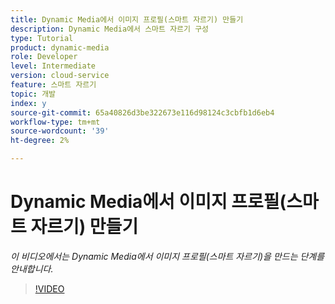 ```yaml
---
title: Dynamic Media에서 이미지 프로필(스마트 자르기) 만들기
description: Dynamic Media에서 스마트 자르기 구성
type: Tutorial
product: dynamic-media
role: Developer
level: Intermediate
version: cloud-service
feature: 스마트 자르기
topic: 개발
index: y
source-git-commit: 65a40826d3be322673e116d98124c3cbfb1d6eb4
workflow-type: tm+mt
source-wordcount: '39'
ht-degree: 2%

---
```


# Dynamic Media에서 이미지 프로필(스마트 자르기) 만들기

*이 비디오에서는 Dynamic Media에서 이미지 프로필(스마트 자르기)을 만드는 단계를 안내합니다.*

>[!VIDEO](https://video.tv.adobe.com/v/335460?quality=9&learn=on)

